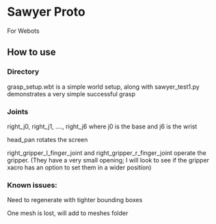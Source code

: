 # Sawyer Proto
For Webots

## How to use

### Directory
grasp_setup.wbt is a simple world setup, along with sawyer_test1.py demonstrates a very simple successful grasp

### Joints 
right_j0, right_j1, ...., right_j6 where j0 is the base and j6 is the wrist

head_pan rotates the screen

right_gripper_l_finger_joint and right_gripper_r_finger_joint operate the gripper. (They have a very small opening; I will look to see if the gripper xacro has an option to set them in a wider position)

### Known issues:
Need to regenerate with tighter bounding boxes

One mesh is lost, will add to meshes folder
